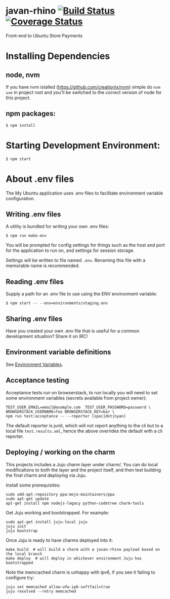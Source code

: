 # javan-rhino [![Build Status](https://travis-ci.org/canonical-ols/javan-rhino.svg?branch=travis)](https://travis-ci.org/canonical-ols/javan-rhino) [![Coverage Status](https://coveralls.io/repos/github/canonical-ols/javan-rhino/badge.svg?branch=coverage)](https://coveralls.io/github/canonical-ols/javan-rhino?branch=coverage)

Front-end to Ubuntu Store Payments

# Installing Dependencies

## node, nvm

If you have nvm istalled (https://github.com/creationix/nvm) simple do
`nvm use`
in project root and you'll be switched to the correct version of node
for this project.

## npm packages:

    $ npm install

# Starting Development Environment:

    $ npm start

# About .env files
The My Ubuntu application uses .env files to facilitate environment variable configuration.

## Writing .env files
A utility is bundled for writing your own .env files:

    $ npm run make-env

You will be prompted for config settings for things such as the host and port for the application to run on, and settings for session storage.

Settings will be written to file named `.env`. Renaming this file with a memorable name is recommended.

## Reading .env files
Supply a path for an .env file to use using the ENV environment variable:

	$ npm start -- --env=environments/staging.env

## Sharing .env files
Have you created your own .env file that is useful for a common development situation? Share it on IRC!

## Environment variable definitions
See [Environment Variables](docs/environment-variables.md).


## Acceptance testing

Acceptance tests run on browserstack, to run locally you will need to set some
environment variables (secrets available from project owner):

```
TEST_USER_EMAIL=email@example.com  TEST_USER_PASSWORD=password \
BROWSERSTACK_USERNAME=foo BROWSERSTACK_KEY=bar \
npm run test:acceptance -- --reporter [spec|dot|nyan]
```

The default reporter is junit, which will not report anything to the cli but to
a local file `test.results.xml`, hence the above overrides the default with a
cli reporter.

## Deploying / working on the charm

This projects includes a Juju charm layer under charm/. You can do local modifications to both the
layer and the project itself, and then test building the final charm and deploying via Juju.

Install some prerequisites:

```
sudo add-apt-repository ppa:mojo-maintainers/ppa
sudo apt-get update
apt-get install npm nodejs-legacy python-codetree charm-tools
```

Get Juju working and bootstrapped. For example:
```
sudo apt-get install juju-local juju
juju init
juju bootstrap
```

Once Juju is ready to have charms deployed into it:

```
make build  # will build a charm with a javan-rhino payload based on the local branch
make deploy  # will deploy in whichever environment Juju has bootstrapped
```

Note the memcached charm is unhappy with ipv6, if you see it failing to configure try:

```
juju set memcached allow-ufw-ip6-softfail=true
juju resolved --retry memcached
```
